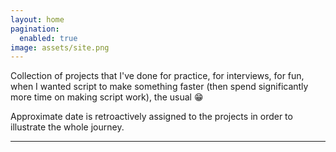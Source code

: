```yaml
---
layout: home
pagination:
  enabled: true
image: assets/site.png
---
```

Collection of projects that I've done for practice, for interviews, for fun, when I wanted script to make something faster (then spend significantly more time on making script work), the usual :grin:

Approximate date is retroactively assigned to the projects in order to illustrate the whole journey.

---
